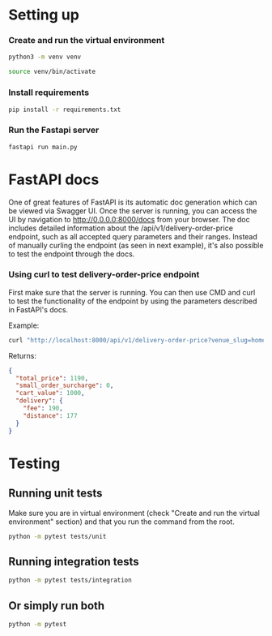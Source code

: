 # Setting up

### Create and run the virtual environment

```bash
python3 -m venv venv
```

```bash
source venv/bin/activate
```

### Install requirements

```bash
pip install -r requirements.txt
```

### Run the Fastapi server

```bash
fastapi run main.py
```

# FastAPI docs

One of great features of FastAPI is its automatic doc generation which can be viewed via Swagger UI. Once the server is running, you can access the UI by navigation to http://0.0.0.0:8000/docs from your browser. The doc includes detailed information about the /api/v1/delivery-order-price endpoint, such as all accepted query parameters and their ranges. Instead of manually curling the endpoint (as seen in next example), it's also possible to test the endpoint through the docs.

### Using curl to test delivery-order-price endpoint

First make sure that the server is running. You can then use CMD and curl to test the functionality of the endpoint by using the parameters described in FastAPI's docs.

Example:

```bash
curl "http://localhost:8000/api/v1/delivery-order-price?venue_slug=home-assignment-venue-helsinki&cart_value=1000&user_lat=60.17094&user_lon=24.93087"
```

Returns:

```json
{
  "total_price": 1190,
  "small_order_surcharge": 0,
  "cart_value": 1000,
  "delivery": {
    "fee": 190,
    "distance": 177
  }
}
```

# Testing

## Running unit tests

Make sure you are in virtual environment (check "Create and run the virtual environment" section) and that you run the command from the root.

```bash
python -m pytest tests/unit

```

## Running integration tests

```bash
python -m pytest tests/integration
```

## Or simply run both

```bash
python -m pytest
```
